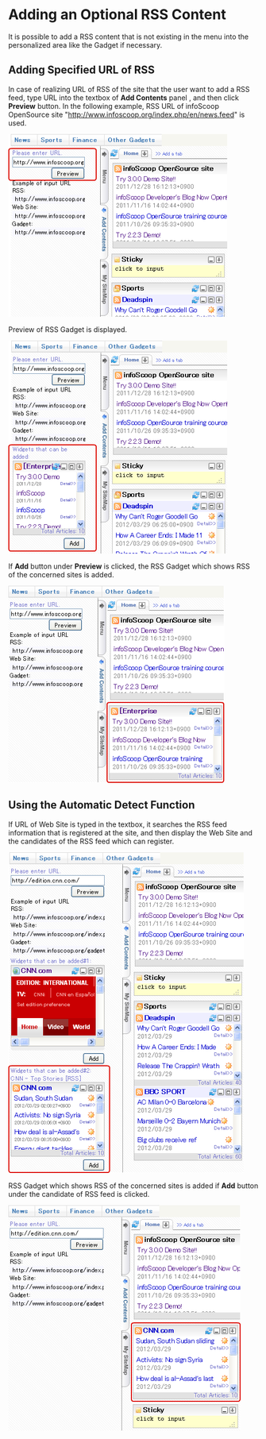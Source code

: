# Adding an Optional RSS Content

It is possible to add a RSS content that is not existing in the menu into the personalized area like the Gadget if necessary.

## Adding Specified URL of RSS

In case of realizing URL of RSS of the site that the user want to add a RSS feed, type URL into the textbox of **Add Contents** panel , and then click **Preview** button.
In the following example, RSS URL of infoScoop OpenSource site "http://www.infoscoop.org/index.php/en/news.feed" is used.

![Add contents]

Preview of RSS Gadget is displayed.

![Preview]

If **Add** button under **Preview** is clicked, the RSS Gadget which shows RSS of the concerned sites is added.

![Added RSS Gadget]

## Using the Automatic Detect Function

If URL of Web Site is typed in the textbox, it searches the RSS feed information that is registered at the site, and then display the Web Site and the candidates of the RSS feed which can register.

![Preview of RSS Gadget using Automatic Detect]

RSS Gadget which shows RSS of the concerned sites is added if **Add** button under the candidate of RSS feed is clicked.

![RSS Gadget using Automatic Detect]


[Add contents]: images/user-panel/adding-an-optional-rss-content-1.png
[Preview]: images/user-panel/adding-an-optional-rss-content-2.png
[Added RSS Gadget]: images/user-panel/adding-an-optional-rss-content-3.png
[Preview of RSS Gadget using Automatic Detect]: images/user-panel/adding-an-optional-rss-content-4.png
[RSS Gadget using Automatic Detect]: images/user-panel/adding-an-optional-rss-content-5.png
